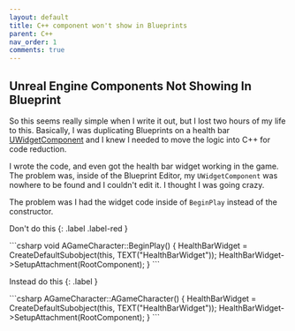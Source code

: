```yaml
---
layout: default
title: C++ component won't show in Blueprints
parent: C++
nav_order: 1
comments: true
---
```

## Unreal Engine Components Not Showing In Blueprint

So this seems really simple when I write it out, but I lost two hours of my life to this. Basically, I was duplicating Blueprints on a health bar [UWidgetComponent](https://api.unrealengine.com/INT/API/Runtime/UMG/Components/UWidgetComponent/index.html) and I knew I needed to move the logic into C++ for code reduction.

I wrote the code, and even got the health bar widget working in the game.  The problem was, inside of the Blueprint Editor, my `UWidgetComponent` was nowhere to be found and I couldn't edit it.  I thought I was going crazy.

The problem was I had the widget code inside of `BeginPlay` instead of the constructor.

Don't do this
{: .label .label-red }

<div class="code-example" markdown="1">
```csharp
void AGameCharacter::BeginPlay() {
  HealthBarWidget = CreateDefaultSubobject<UWidgetComponent>(this, TEXT("HealthBarWidget"));
  HealthBarWidget->SetupAttachment(RootComponent);
}
```
</div>

Instead do this
{: .label }

<div class="code-example" markdown="1">
```csharp
AGameCharacter::AGameCharacter() {
  HealthBarWidget = CreateDefaultSubobject<UWidgetComponent>(this, TEXT("HealthBarWidget"));
  HealthBarWidget->SetupAttachment(RootComponent);
}
```
</div>
